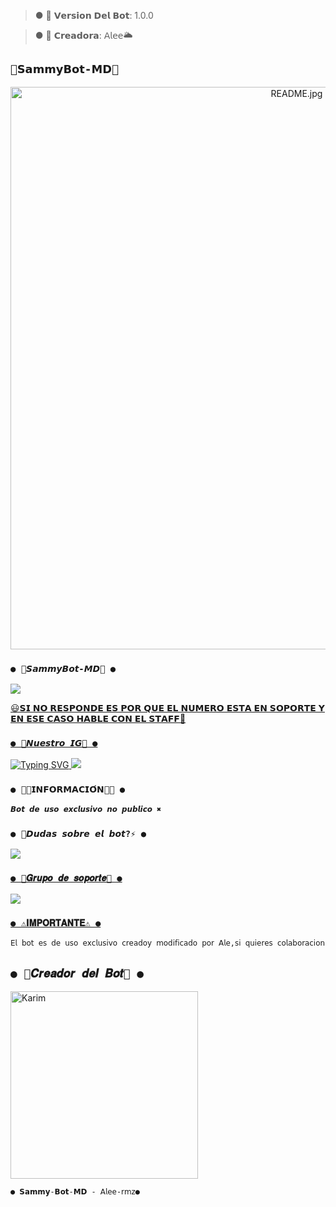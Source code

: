 >● 🧸 𝗩𝗲𝗿𝘀𝗶𝗼𝗻 𝗗𝗲𝗹 𝗕𝗼𝘁: 1.0.0

>● 🧸 𝗖𝗿𝗲𝗮𝗱𝗼𝗿𝗮: 𝖠𝗅𝖾𝖾🌥️

## `🧸𝗦𝗮𝗺𝗺𝘆𝗕𝗼𝘁-𝗠𝗗🧸` 
<p align="center">
<img src="https://discordapp.com/channels/1243733475400486932/1243733475400486935/1243734550727753770" alt="README.jpg" width="900"/>
</p>




### `● 🧸𝙎𝙖𝙢𝙢𝙮𝘽𝙤𝙩-𝙈𝘿🧸 ●`
<a href="https://api.whatsapp.com/send/?phone=5493585753625&text=/estado&type=phone_number&app_absent=0" target="blank"><img src="https://img.shields.io/badge/BOT_OFICIAL-25D366?style=for-the-badge&logo=whatsapp&logoColor=white" />

😃𝗦𝗜 𝗡𝗢 𝗥𝗘𝗦𝗣𝗢𝗡𝗗𝗘 𝗘𝗦 𝗣𝗢𝗥 𝗤𝗨𝗘 𝗘𝗟 𝗡𝗨𝗠𝗘𝗥𝗢 𝗘𝗦𝗧𝗔 𝗘𝗡 𝗦𝗢𝗣𝗢𝗥𝗧𝗘 𝗬 𝗘𝗡 𝗘𝗦𝗘 𝗖𝗔𝗦𝗢 𝗛𝗔𝗕𝗟𝗘 𝗖𝗢𝗡 𝗘𝗟 𝗦𝗧𝗔𝗙𝗙💖


### `● 🫧𝙉𝙪𝙚𝙨𝙩𝙧𝙤 𝙄𝙂🫧 ●`

![Typing SVG](https://readme-typing-svg.demolab.com?font=Fira+Code&pause=1000&color=00CB22&width=435&lines=Sígueme+En+Instagram;No+seas+malx%3A3;)
<a href="https://www.instagram.com/ale-rmz?igsh=OGY1bGE1d3EyY212" target="blank"><img src="https://img.shields.io/badge/INSTAGRAM-25D366?style=for-the-badge&logo=Instagram&logoColor=white" />
</a>


### `● 👨‍💻𝗜𝗡𝗙𝗢𝗥𝗠𝗔𝗖𝗜𝗢́𝗡👨‍💻 ●` 

```bash
𝘽𝙤𝙩 𝙙𝙚 𝙪𝙨𝙤 𝙚𝙭𝙘𝙡𝙪𝙨𝙞𝙫𝙤 𝙣𝙤 𝙥𝙪𝙗𝙡𝙞𝙘𝙤 ✖️
```

 ### `● 📑𝘿𝙪𝙙𝙖𝙨 𝙨𝙤𝙗𝙧𝙚 𝙚𝙡 𝙗𝙤𝙩?⚡ ●`
<a href="http://wa.me/5493585753625" target="blank"><img src="https://img.shields.io/badge/ALE_CREADORA-25D366?style=for-the-badge&logo=whatsapp&logoColor=white" />

### `● 📄𝑮𝒓𝒖𝒑𝒐 𝒅𝒆 𝒔𝒐𝒑𝒐𝒓𝒕𝒆📄 ●`
<a href="https://chat.whatsapp.com/Gq4sgn9JH7kJmu7vGx5485" target="blank"><img src="https://img.shields.io/badge/GRUPO_DE_SOPORTE-25D366?style=for-the-badge&logo=whatsapp&logoColor=white" />

### `● ⚠️𝐈𝐌𝐏𝐎𝐑𝐓𝐀𝐍𝐓𝐄⚠️ ●` 

```bash
𝖤𝗅 𝖻𝗈𝗍 𝖾𝗌 𝖽𝖾 𝗎𝗌𝗈 𝖾𝗑𝖼𝗅𝗎𝗌𝗂𝗏𝗈 𝖼𝗋𝖾𝖺𝖽𝗈𝗒 𝗆𝗈𝖽𝗂𝖿𝗂𝖼𝖺𝖽𝗈 𝗉𝗈𝗋 𝖠𝗅𝖾,𝗌𝗂 𝗊𝗎𝗂𝖾𝗋𝖾𝗌 𝖼𝗈𝗅𝖺𝖻𝗈𝗋𝖺𝖼𝗂𝗈𝗇 𝖾𝗌𝖼𝗋𝗂𝖻𝖾𝗆𝖾!! 𝗇𝗈 𝗂𝗇𝗍𝖾𝗇𝗍𝖾𝗌 𝖼𝗈𝗉𝗂𝖺𝗋 𝖾𝗅 𝖻𝗈𝗍 𝗉𝗈𝗋 𝖿𝖺𝗏𝗈𝗋 𝗋𝖾𝗌𝗉𝖾𝗍𝖺 𝖾𝗅 𝗍𝗋𝖺𝖻𝖺𝗃𝗈 𝖽𝖾 𝖼𝖺𝖽𝖺 𝖼𝗋𝖾𝖺𝖽𝗈𝗋 𝗒 𝗆𝗈𝖽𝗂𝖿𝗂𝖼𝖺𝖽𝗈𝗋.
```


## `● 🧸𝑪𝒓𝒆𝒂𝒅𝒐𝒓 𝒅𝒆𝒍 𝑩𝒐𝒕🧸 ●` 
<a href="https://github.com/Karim-off"><img src="https://github.com/Karim-off.png" width="300" height="300" alt="Karim"/></a>
  


  
`● 𝗦𝗮𝗺𝗺𝘆-𝗕𝗼𝘁-𝗠𝗗 - 𝖠𝗅𝖾𝖾-𝗋𝗆𝗓●`

